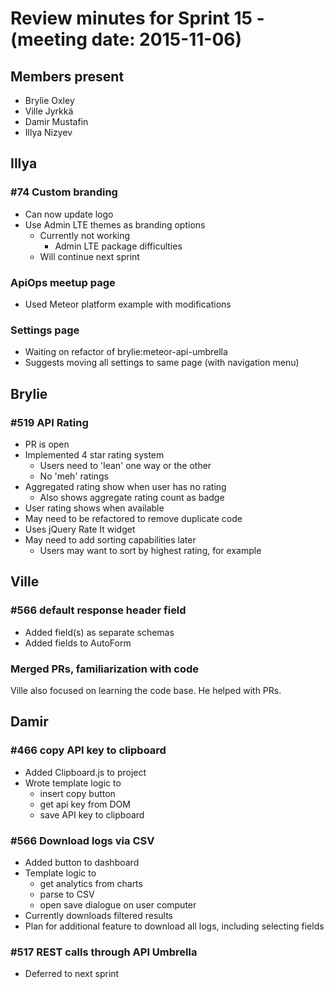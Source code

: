 # Review minutes for Sprint 15 - (meeting date: 2015-11-06)

## Members present
* Brylie Oxley
* Ville Jyrkkä
* Damir Mustafin
* Illya Nizyev

## Illya
### #74 Custom branding
* Can now update logo
* Use Admin LTE themes as branding options
  * Currently not working
    * Admin LTE package difficulties
  * Will continue next sprint
  
### ApiOps meetup page
* Used Meteor platform example with modifications

### Settings page
* Waiting on refactor of brylie:meteor-api-umbrella
* Suggests moving all settings to same page (with navigation menu)

## Brylie
### #519 API Rating
* PR is open
* Implemented 4 star rating system
  * Users need to 'lean' one way or the other
  * No 'meh' ratings
* Aggregated rating show when user has no rating
  * Also shows aggregate rating count as badge
* User rating shows when available
* May need to be refactored to remove duplicate code
* Uses jQuery Rate It widget
* May need to add sorting capabilities later
  * Users may want to sort by highest rating, for example
  
## Ville
### #566 default response header field
* Added field(s) as separate schemas
* Added fields to AutoForm

### Merged PRs, familiarization with code
Ville also focused on learning the code base. He helped with PRs.


## Damir
### #466 copy API key to clipboard
* Added Clipboard.js to project
* Wrote template logic to
  * insert copy button
  * get api key from DOM
  * save API key to clipboard
  
### #566 Download logs via CSV
* Added button to dashboard
* Template logic to
  * get analytics from charts
  * parse to CSV
  * open save dialogue on user computer
* Currently downloads filtered results
* Plan for additional feature to download all logs, including selecting fields
  
 ### #517 REST calls through API Umbrella
 * Deferred to next sprint




